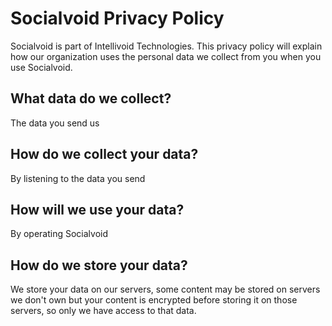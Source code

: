 # Socialvoid Privacy Policy

Socialvoid is part of Intellivoid Technologies. This privacy policy will explain how our organization uses the personal data we collect from you when you use Socialvoid.

## What data do we collect?
The data you send us

## How do we collect your data?
By listening to the data you send

## How will we use your data?
By operating Socialvoid

## How do we store your data?
We store your data on our servers, some content may be stored on servers
we don't own but your content is encrypted before storing it on those
servers, so only we have access to that data.